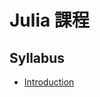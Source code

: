 # Julia 課程

## Syllabus

* [Introduction](https://yuehhua.github.io/julia-programming-and-data-science-2020/1_introduction/)